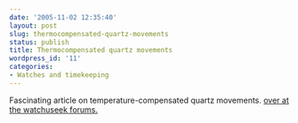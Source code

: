 ```yaml
---
date: '2005-11-02 12:35:40'
layout: post
slug: thermocompensated-quartz-movements
status: publish
title: Thermocompensated quartz movements
wordpress_id: '11'
categories:
- Watches and timekeeping
---
```


Fascinating article on temperature-compensated quartz movements. [over at the watchuseek forums.](http://forums.watchuseek.com/showthread.php?t=23120)
